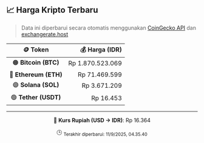 

<!-- HARGA_KRIPTO -->
## 📈 Harga Kripto Terbaru

> Data ini diperbarui secara otomatis menggunakan [CoinGecko API](https://www.coingecko.com/) dan [exchangerate.host](https://exchangerate.host/)

<div align="center">

| 🪙 Token | 💰 Harga (IDR) |
|:------:|---------------:|
| 🟠 **Bitcoin (BTC)**   | Rp 1.870.523.069 |
| 🔵 **Ethereum (ETH)**  | Rp 71.469.599 |
| 🟣 **Solana (SOL)**    | Rp 3.671.209 |
| 🟢 **Tether (USDT)**   | Rp 16.453 |

---

💱 **Kurs Rupiah (USD → IDR)**: Rp 16.364

🕒 <sub>Terakhir diperbarui: 11/9/2025, 04.35.40</sub>

</div>
<!-- /HARGA_KRIPTO -->